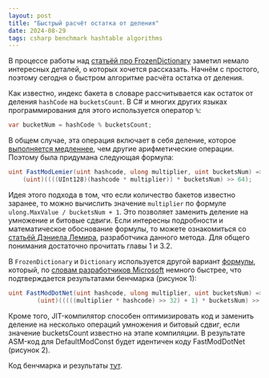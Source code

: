 ```yaml
---
layout: post
title: "Быстрый расчёт остатка от деления"
date: 2024-08-29
tags: csharp benchmark hashtable algorithms
---
```


В процессе работы над [статьёй про FrozenDictionary]({{site.baseurl}}/2024/08/22/frozen-dictionary.html) заметил немало интересных деталей, о которых хочется рассказать. Начнём с простого, поэтому сегодня о быстром алгоритме расчёта остатка от деления.

Как известно, индекс бакета в словаре рассчитывается как остаток от деления `hashCode` на `bucketsCount`. В C# и многих других языках программирования для этого используется оператор `%`:

``` cs
var bucketNum = hashCode % bucketsCount;
```

В общем случае, эта операция включает в себя деление, которое [выполняется медленнее](https://stackoverflow.com/questions/15745819/why-is-division-more-expensive-than-multiplication), чем другие арифметические операции. Поэтому была придумана следующая формула:

``` cs
uint FastModLemier(uint hashcode, ulong multiplier, uint bucketsNum) => 
    (uint)((((UInt128)(hashcode * multiplier)) * bucketsNum) >> 64);
```

Идея этого подхода в том, что если количество бакетов известно заранее, то можно вычислить значение `multiplier` по формуле `ulong.MaxValue / bucketsNum + 1`. Это позволяет заменить деление на умножение и битовые сдвиги. Если интересны подробности и математическое обоснование формулы, то можете ознакомиться со [статьёй Дэниела Лемира](https://r-libre.teluq.ca/1633/1/Faster_Remainder_of_the_Division_by_a_Constant.pdf), разработчика данного метода. Для общего понимания достаточно прочитать главы 1 и 3.2.

В `FrozenDictionary` и `Dictionary` используется другой вариант [формулы](https://github.com/dotnet/runtime/blob/2aca5e53dba1a620ae5b57972c355eebed0cdb08/src/libraries/System.Private.CoreLib/src/System/Collections/HashHelpers.cs#L99), который, по [словам разработчиков Microsoft](https://github.com/dotnet/runtime/pull/406) немного быстрее, что подтверждается результатами бенчмарка (рисунок 1):

``` cs
uint FastModDotNet(uint hashcode, ulong multiplier, uint bucketsNum) => 
        (uint)(((((multiplier * hashcode) >> 32) + 1) * bucketsNum) >> 32);
```

Кроме того, JIT-компилятор способен оптимизировать код и заменить деление на несколько операций умножения и битовый сдвиг, если значение bucketsCount известно на этапе компиляции. В результате ASM-код для DefaultModConst будет идентичен коду FastModDotNet (рисунок 2).

Код бенчмарка и результаты [тут](https://github.com/alexeyfv/fastmod).

